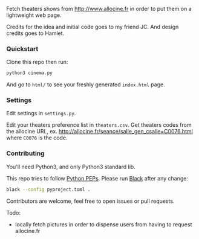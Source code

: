 Fetch theaters shows from http://www.allocine.fr in order to put them on a lightweight web page.

Credits for the idea and initial code goes to my friend JC. And design credits goes to Hamlet.

### Quickstart
Clone this repo then run:
```sh
python3 cinema.py
```

And go to `html/` to see your freshly generated `index.html` page.


### Settings
Edit settings in `settings.py`.

Edit your theaters preference list in `theaters.csv`. Get theaters codes from the allocine URL,
ex. http://allocine.fr/seance/salle_gen_csalle=C0076.html where `C0076` is the code.


### Contributing
You'll need Python3, and only Python3 standard lib.

This repo tries to follow [Python PEPs](https://peps.python.org/pep-0000/). Please run [Black](https://github.com/psf/black) after any change:
```sh
black --config pyproject.toml .
```

Contributors are welcome, feel free to open issues or pull requests.

Todo:
- locally fetch pictures in order to dispense users from having to request allocine.fr
